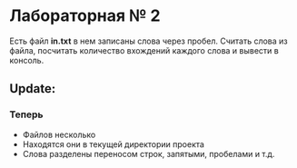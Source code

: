 # Лабораторная № 2

Есть файл __in.txt__ в нем записаны слова через пробел.
Считать слова из файла, посчитать количество вхождений каждого слова и вывести в консоль.

## Update:
### Теперь
* Файлов несколько 
* Находятся они в текущей директории проекта
* Слова разделены переносом строк, запятыми, пробелами и т.д.